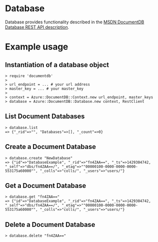 # Database

Database provides functionality described in the [MSDN DocumentDB Database REST API description](https://msdn.microsoft.com/en-us/library/azure/dn782194.aspx).

# Example usage

## Instantiation of a database object
```
> require 'documentdb'
>
> url_endpoint = ... # your url address
> master_key = ... # your master_key
>
> context = Azure::DocumentDB::Context.new url_endpoint, master_keys
> database = Azure::DocumentDB::Database.new context, RestClient
```

## List Document Databases
```
> database.list
=> {"_rid"=>"", "Databases"=>[], "_count"=>0}
```

## Create a Document Database

```
> database.create "NewDatabase"
=> {"id"=>"DatabaseExample", "_rid"=>"fn4ZAA==", "_ts"=>1429304742, "_self"=>"dbs/fn4ZAA==/", "_etag"=>""00000100-0000-0000-0000-553175a60000"", "_colls"=>"colls/", "_users"=>"users/"}
```

## Get a Document Database

```
> database.get "fn4ZAA=="
=> {"id"=>"DatabaseExample", "_rid"=>"fn4ZAA==", "_ts"=>1429304742, "_self"=>"dbs/fn4ZAA==/", "_etag"=>""00000100-0000-0000-0000-553175a60000"", "_colls"=>"colls/", "_users"=>"users/"}
```

## Delete a Document Database
```
> database.delete "fn4ZAA=="
```
